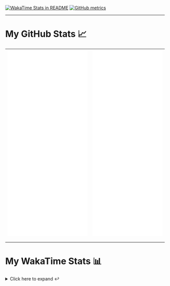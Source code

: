 [![WakaTime Stats in README](https://github.com/LOsioChico/LOsioChico/actions/workflows/waka.yml/badge.svg)](https://github.com/LOsioChico/LOsioChico/actions/workflows/waka.yml) [![GitHub metrics](https://github.com/LOsioChico/LOsioChico/actions/workflows/metrics.yml/badge.svg)](https://github.com/LOsioChico/LOsioChico/actions/workflows/metrics.yml)

---

# My GitHub Stats 📈

| ![](./assets/metrics.svg) | ![](./assets/metrics2.svg) |
| ------------------------- | -------------------------- |

---

# My WakaTime Stats 📊

<details>
<summary>Click here to expand ↩️</summary>
<br>

<!--START_SECTION:waka-->
![Code Time](http://img.shields.io/badge/Code%20Time-1%2C665%20hrs%2038%20mins-blue)

![Lines of code](https://img.shields.io/badge/From%20Hello%20World%20I%27ve%20Written-318.8%20thousand%20lines%20of%20code-blue)

**🐱 My GitHub Data** 

> 📦 517.9 kB Used in GitHub's Storage 
 > 
> 🏆 914 Contributions in the Year 2024
 > 
> 🚫 Not Opted to Hire
 > 
> 📜 18 Public Repositories 
 > 
> 🔑 28 Private Repositories 
 > 
**I'm a Night 🦉** 

```text
🌞 Morning                517 commits         ████░░░░░░░░░░░░░░░░░░░░░   14.35 % 
🌆 Daytime                1048 commits        ███████░░░░░░░░░░░░░░░░░░   29.09 % 
🌃 Evening                1195 commits        ████████░░░░░░░░░░░░░░░░░   33.18 % 
🌙 Night                  842 commits         ██████░░░░░░░░░░░░░░░░░░░   23.38 % 
```
📅 **I'm Most Productive on Saturday** 

```text
Monday                   505 commits         ████░░░░░░░░░░░░░░░░░░░░░   14.02 % 
Tuesday                  555 commits         ████░░░░░░░░░░░░░░░░░░░░░   15.41 % 
Wednesday                392 commits         ███░░░░░░░░░░░░░░░░░░░░░░   10.88 % 
Thursday                 628 commits         ████░░░░░░░░░░░░░░░░░░░░░   17.43 % 
Friday                   568 commits         ████░░░░░░░░░░░░░░░░░░░░░   15.77 % 
Saturday                 661 commits         █████░░░░░░░░░░░░░░░░░░░░   18.35 % 
Sunday                   293 commits         ██░░░░░░░░░░░░░░░░░░░░░░░   08.13 % 
```


📊 **This Week I Spent My Time On** 

```text
💬 Programming Languages: 
Java                     4 hrs 37 mins       █████████████░░░░░░░░░░░░   50.09 % 
Scala                    2 hrs 39 mins       ███████░░░░░░░░░░░░░░░░░░   28.85 % 
TypeScript               41 mins             ██░░░░░░░░░░░░░░░░░░░░░░░   07.51 % 
Astro                    35 mins             ██░░░░░░░░░░░░░░░░░░░░░░░   06.41 % 
Markdown                 12 mins             █░░░░░░░░░░░░░░░░░░░░░░░░   02.25 % 
```

**I Mostly Code in TypeScript** 

```text
TypeScript               26 repos            ████████████░░░░░░░░░░░░░   48.15 % 
Scala                    5 repos             ██░░░░░░░░░░░░░░░░░░░░░░░   09.26 % 
Python                   3 repos             █░░░░░░░░░░░░░░░░░░░░░░░░   05.56 % 
Java                     2 repos             █░░░░░░░░░░░░░░░░░░░░░░░░   03.70 % 
Astro                    2 repos             █░░░░░░░░░░░░░░░░░░░░░░░░   03.70 % 
```




 Last Updated on 28/08/2024 00:56:47 UTC
<!--END_SECTION:waka-->

## </details>
